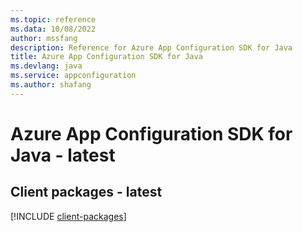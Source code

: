 ```yaml
---
ms.topic: reference
ms.data: 10/08/2022
author: mssfang
description: Reference for Azure App Configuration SDK for Java
title: Azure App Configuration SDK for Java
ms.devlang: java
ms.service: appconfiguration
ms.author: shafang
---
```

# Azure App Configuration SDK for Java - latest

## Client packages - latest
[!INCLUDE [client-packages](app-configuration-client-index.md)]